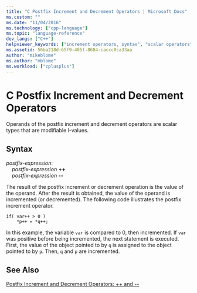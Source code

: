 ```yaml
---
title: "C Postfix Increment and Decrement Operators | Microsoft Docs"
ms.custom: ""
ms.date: "11/04/2016"
ms.technology: ["cpp-language"]
ms.topic: "language-reference"
dev_langs: ["C++"]
helpviewer_keywords: ["increment operators, syntax", "scalar operators", "types [C], scalar"]
ms.assetid: 56ba218d-65f9-405f-8684-caccc0ca33aa
author: "mikeblome"
ms.author: "mblome"
ms.workload: ["cplusplus"]
---
```

# C Postfix Increment and Decrement Operators
Operands of the postfix increment and decrement operators are scalar types that are modifiable l-values.  
  
## Syntax

*postfix-expression*:<br/>
&nbsp;&nbsp;&nbsp;&nbsp;*postfix-expression*  **++**<br/>
&nbsp;&nbsp;&nbsp;&nbsp;*postfix-expression*  **--**

The result of the postfix increment or decrement operation is the value of the operand. After the result is obtained, the value of the operand is incremented (or decremented). The following code illustrates the postfix increment operator.  
  
```  
if( var++ > 0 )  
    *p++ = *q++;  
```  
  
In this example, the variable `var` is compared to 0, then incremented. If `var` was positive before being incremented, the next statement is executed. First, the value of the object pointed to by `q` is assigned to the object pointed to by `p`. Then, `q` and `p` are incremented.  
  
## See Also

[Postfix Increment and Decrement Operators: ++ and --](../cpp/postfix-increment-and-decrement-operators-increment-and-decrement.md)